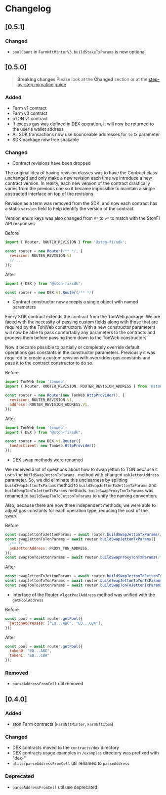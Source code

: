 # Changelog

## [0.5.1]

### Changed

- `poolCount` in `FarmNftMinterV3.buildStakeTxParams` is now optional

## [0.5.0]

> **Breaking changes**
> Please look at the **Changed** section or at the [step-by-step migration guide](https://docs.ston.fi/docs/developer-section/sdk/0.4-migration-guide)

### Added

- Farm v1 contract
- Farm v3 contract
- pTON v1 contract
- If excess gas was defined in DEX operation, it will now be returned to the user's wallet address
- All SDK transactions now use bounceable addresses for `to` tx parameter
- SDK package now tree shakable

### Changed

- Contract revisions have been dropped

The original idea of having revision classes was to have the Contract class unchanged
and only make a new revision each time we introduce a new contract version.
In reality, each new version of the contract drastically varies from the previous one
so it became impossible to maintain a single abstracted interface on top of the revisions

Revision as a term was removed from the SDK, and now each contract has a static
`version` field to help identify the version of the contract.

Version enum keys was also changed from `V*` to `v*` to match with the StonFi API responses

Before
```js
import { Router, ROUTER_REVISION } from '@ston-fi/sdk';

const router = new Router(/** */, {
  revision: ROUTER_REVISION.V1
  // ...
});
```

After
```js
import { DEX } from "@ston-fi/sdk";

const router = new DEX.v1.Router(/** */)
```

- Contract constructor now accepts a single object with named parameters

Every SDK contract extends the contract from the TonWeb package. We are faced with the necessity
of passing custom fields along with those that are required by the TonWeb constructors.
With a new constructor parameters will now be able to pass comfortably
any parameters to the contracts and process them before passing them down to the TonWeb constructors

Now it became possible to partially or completely override default operations gas constants
in the constructor parameters. Previously it was required to create a custom revision
with overridden gas constants and pass it to the contract constructor to do so.

Before
```js
import TonWeb from 'tonweb';
import { Router, ROUTER_REVISION, ROUTER_REVISION_ADDRESS } from '@ston-fi/sdk';

const router = new Router(new TonWeb.HttpProvider(), {
  revision: ROUTER_REVISION.V1,
  address: ROUTER_REVISION_ADDRESS.V1,
});
```

After
```js
import TonWeb from 'tonweb';
import { DEX } from "@ston-fi/sdk";

const router = new DEX.v1.Router({
  tonApiClient: new TonWeb.HttpProvider()
});
```

- DEX swap methods were renamed

We received a lot of questions about how to swap jetton to TON because it uses the `buildSwapJettonTxParams.`
method with changed `askJettonAddress` parameter. So, we did eliminate this unclearness by splitting
`buildSwapJettonTxParams` method to `buildSwapJettonToJettonTxParams` and `buildSwapTonToJettonTxParams` methods.
`buildSwapProxyTonTxParams` was renamed to `buildSwapTonToJettonTxParams` to unify the naming convention.

Also, because there are now three independent methods, we were able to adjust gas constants
for each operation type, reducing the cost of the swap.

Before
```js
const swapJettonToJettonParams = await router.buildSwapJettonTxParams(/** */);
const swapJettonToTonParams = await router.buildSwapJettonTxParams({
  /** */
  askJettonAddress: PROXY_TON_ADDRESS,
});
const swapTonToJettonParams = await router.buildSwapProxyTonTxParams(/** */);
```

After
```js
const swapJettonToJettonParams = await router.buildSwapJettonToJettonTxParams(/** */);
const swapJettonToTonParams = await router.buildSwapJettonToTonTxParams(/** */);
const swapTonToJettonParams = await router.buildSwapTonToJettonTxParams(/** */);
```

- Interface of the Router v1 `getPoolAddress` method was unified with the `getPoolAddress`

Before
```js
const pool = await router.getPool({
  jettonAddresses: ["EQ...ABC", "EQ...CBA"],
});
```

After
```js
const pool = await router.getPool({
  token0: "EQ...ABC",
  token1: "EQ...CBA"
});
```

### Removed

- `parseAddressFromCell` util removed

## [0.4.0]

### Added

- ston Farm contracts (`FarmNftMinter`, `FarmNftItem`)

### Changed

- DEX contracts moved to the `contracts/dex` directory
- DEX contracts usage examples in `/examples` directory was prefixed with "dex-"
- `utils/parseAddressFromCell` util renamed to `parseAddress`

### Deprecated

- `parseAddressFromCell` util use deprecated
